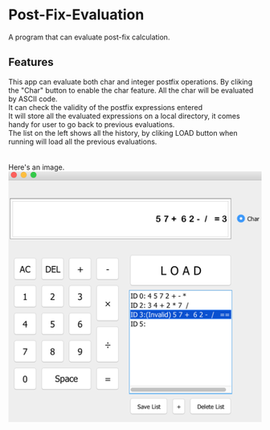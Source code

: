 # Post-Fix-Evaluation
A program that can evaluate post-fix calculation. 

## Features
This app can evaluate both char and integer postfix operations. By cliking the "Char" button to enable the char feature. All the char will be evaluated by ASCII code. 
<br>It can check the validity of the postfix expressions entered
<br>It will store all the evaluated expressions on a local directory, it comes handy for user to go back to previous evaluations.
<br>The list on the left shows all the history, by cliking LOAD button when running will load all the previous evaluations.
<br><br><br>
Here's an image.
![alt text](image.png)
